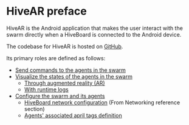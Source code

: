 # HiveAR preface

HiveAR is the Android application that makes the user interact with the swarm directly when a HiveBoard is connected to the Android device. 

The codebase for HiveAR is hosted on [GitHub](https://github.com/SwarmUS/HiveAR).

Its primary roles are defined as follows:

- [Send commands to the agents in the swarm](hivear-commands.md)
- [Visualize the states of the agents in the swarm](hivear-visualization.md)
    - [Through augmented reality (AR)](hivear-visualization.md#ar)
    - [With runtime logs](hivear-visualization.md#logs)
- [Configure the swarm and its agents](hivear-configuration.md)
    <!-- TODO Documentation is in another section, look how to make reference smoothly -->
    - [HiveBoard network configuration](..\Networking\configure-wifi.md) (From Networking reference section) 
    - [Agents' associated april tags definition](hivear-configuration.md#robot-april-tags)